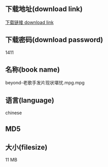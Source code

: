 ## 下载地址(download link)
[下载链接 download link](https://tutu365.netlify.app/?s=beyond-%E8%80%81%E6%AD%8C%E6%89%8B%E5%8F%91%E7%89%87%E7%8E%B0%E7%8A%B6%E5%A0%AA%E5%BF%A7.mpg)

## 下载密码(download password)
1411

## 名称(book name)
beyond-老歌手发片现状堪忧.mpg.mpg

## 语言(language)
chinese

## MD5


## 大小(filesize)
11 MB
